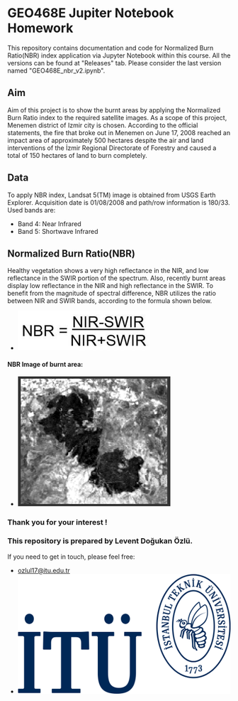# GEO468E Jupiter Notebook Homework
This repository contains documentation and code for Normalized Burn Ratio(NBR) index application via Jupyter Notebook within this course. All the versions can be found at "Releases" tab. Please consider the last version named "GEO468E_nbr_v2.ipynb".

## Aim
Aim of this project is to show the burnt areas by applying the Normalized Burn Ratio index to the required satellite images. As a scope of this project, Menemen district of Izmir city is chosen. According to the official statements, the fire that broke out in Menemen on June 17, 2008 reached an impact area of approximately 500 hectares despite the air and land interventions of the İzmir Regional Directorate of Forestry and caused a total of 150 hectares of land to burn completely.

## Data
To apply NBR index, Landsat 5(TM) image is obtained from USGS Earth Explorer. Acquisition date is 01/08/2008 and path/row information is 180/33. Used bands are:
- Band 4: Near Infrared 
- Band 5: Shortwave Infrared

## Normalized Burn Ratio(NBR)
Healthy vegetation shows a very high reflectance in the NIR, and low reflectance in the SWIR portion of the spectrum. Also, recently burnt areas display low reflectance in the NIR and high reflectance in the SWIR. To benefit from the magnitude of spectral difference, NBR utilizes the ratio between NIR and SWIR bands, according to the formula shown below.
- ![NBR Formula](logo/NBR_formula.jpg)
#### NBR Image of burnt area:
- ![NBR_Image](logo/nbr.png)

### Thank you for your interest !
### This repository is prepared by Levent Doğukan Özlü.
If you need to get in touch, please feel free:
- ozlul17@itu.edu.tr
- ![ITU_Logo](logo/itu.png)
